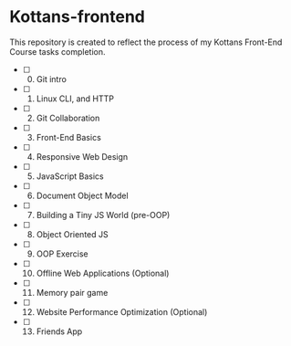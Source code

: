 # Kottans-frontend
This repository is created to reflect the process of my Kottans Front-End Course tasks completion.

 - [ ] 0. Git intro
 - [ ] 1. Linux CLI, and HTTP
 - [ ] 2. Git Collaboration
 - [ ] 3. Front-End Basics
 - [ ] 4. Responsive Web Design
 - [ ] 5. JavaScript Basics
 - [ ] 6. Document Object Model
 - [ ] 7. Building a Tiny JS World (pre-OOP)
 - [ ] 8. Object Oriented JS
 - [ ] 9. OOP Exercise
 - [ ] 10. Offline Web Applications (Optional)
 - [ ] 11. Memory pair game
 - [ ] 12. Website Performance Optimization (Optional)
 - [ ] 13. Friends App
